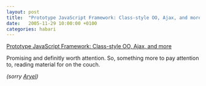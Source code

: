 ```yaml
---
layout: post
title:  "Prototype JavaScript Framework: Class-style OO, Ajax, and more"
date:   2005-11-29 10:00:00 +0100
categories: habari
---
```

<a href="http://prototype.conio.net/">Prototype JavaScript Framework: Class-style OO, Ajax, and more</a>

Promising and definitly worth attention. So, something more to pay attention to, reading material for on the couch.

<em>(sorry <a href="http://www.aryel.nl">Aryel</a>)</em>